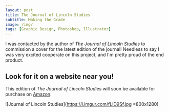 ```yaml
---
layout: post
title: The Journal of Lincoln Studies
subtitle: Making the Grade
image: /img/
tags: [Graphic Design, Photoshop, Illustrator]
---
```

I was contacted by the author of *The Journal of Lincoln Studies* to commission a cover for the latest edition of the journal!
Needless to say I was very excited cooperate on this project, and I'm pretty proud of the end product.

## Look for it on a website near you!
 This edition of *The Journal of Lincoln Studies* will soon be available for purchase on [Amazon](https://www.amazon.com). 

![Journal of Lincoln Studies](https://i.imgur.com/fLlD9Sf.jpg =800x1280)
